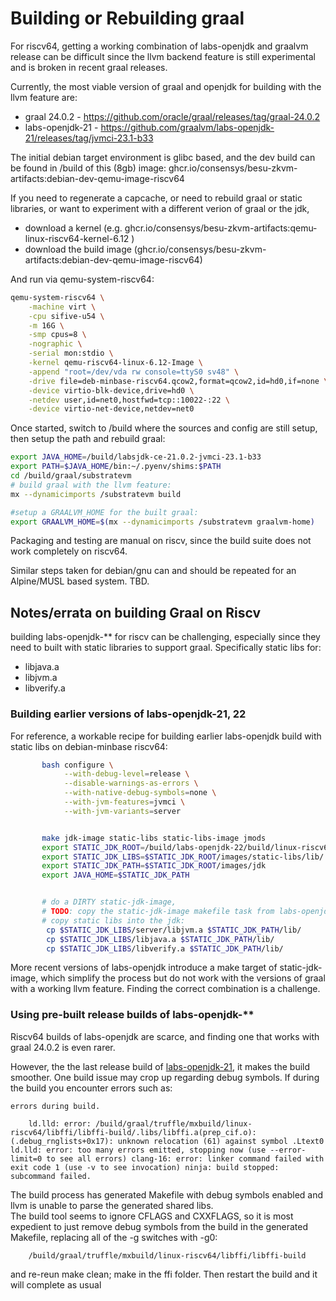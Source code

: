 # Building or Rebuilding graal 

For riscv64, getting a working combination of labs-openjdk and graalvm release can be
difficult since the llvm backend feature is still experimental and is broken in recent 
graal releases.  

Currently, the most viable version of graal and openjdk for building with the llvm feature are:
* graal 24.0.2 - https://github.com/oracle/graal/releases/tag/graal-24.0.2
* labs-openjdk-21 - https://github.com/graalvm/labs-openjdk-21/releases/tag/jvmci-23.1-b33

The initial debian target environment is glibc based, and the dev build can be found in 
/build of this (8gb) image:
 ghcr.io/consensys/besu-zkvm-artifacts:debian-dev-qemu-image-riscv64

If you need to regenerate a capcache, or need to rebuild graal or static libraries, or want to
experiment with a different verion of graal or the jdk, 
* download a kernel (e.g. ghcr.io/consensys/besu-zkvm-artifacts:qemu-linux-riscv64-kernel-6.12 ) 
* download the build image (ghcr.io/consensys/besu-zkvm-artifacts:debian-dev-qemu-image-riscv64)

And run via qemu-system-riscv64:

```bash
qemu-system-riscv64 \
    -machine virt \
    -cpu sifive-u54 \
    -m 16G \
    -smp cpus=8 \
    -nographic \
    -serial mon:stdio \
    -kernel qemu-riscv64-linux-6.12-Image \
    -append "root=/dev/vda rw console=ttyS0 sv48" \
    -drive file=deb-minbase-riscv64.qcow2,format=qcow2,id=hd0,if=none \
    -device virtio-blk-device,drive=hd0 \
    -netdev user,id=net0,hostfwd=tcp::10022-:22 \
    -device virtio-net-device,netdev=net0
```

Once started, switch to /build where the sources and config are still setup, then setup the path and rebuild graal:
```bash
export JAVA_HOME=/build/labsjdk-ce-21.0.2-jvmci-23.1-b33
export PATH=$JAVA_HOME/bin:~/.pyenv/shims:$PATH
cd /build/graal/substratevm
# build graal with the llvm feature:
mx --dynamicimports /substratevm build

#setup a GRAALVM_HOME for the built graal:
export GRAALVM_HOME=$(mx --dynamicimports /substratevm graalvm-home)
```


Packaging and testing are manual on riscv, since the build suite does not work completely on riscv64.

Similar steps taken for debian/gnu can and should be repeated for an Alpine/MUSL based system.  TBD.


## Notes/errata on building Graal on Riscv

building labs-openjdk-** for riscv can be challenging, especially since they need to built with 
static libraries to support graal.  Specifically static libs for:
* libjava.a 
* libjvm.a 
* libverify.a

### Building earlier versions of labs-openjdk-21, 22
For reference, a workable recipe for building earlier labs-openjdk build with static libs on debian-minbase riscv64:
```bash
       bash configure \
            --with-debug-level=release \
            --disable-warnings-as-errors \
            --with-native-debug-symbols=none \
            --with-jvm-features=jvmci \
            --with-jvm-variants=server


       make jdk-image static-libs static-libs-image jmods
       export STATIC_JDK_ROOT=/build/labs-openjdk-22/build/linux-riscv64-server-release
       export STATIC_JDK_LIBS=$STATIC_JDK_ROOT/images/static-libs/lib/
       export STATIC_JDK_PATH=$STATIC_JDK_ROOT/images/jdk
       export JAVA_HOME=$STATIC_JDK_PATH


       # do a DIRTY static-jdk-image, 
       # TODO: copy the static-jdk-image makefile task from labs-openjdk HEAD into the build for 23.0.2
       # copy static libs into the jdk:
        cp $STATIC_JDK_LIBS/server/libjvm.a $STATIC_JDK_PATH/lib/
        cp $STATIC_JDK_LIBS/libjava.a $STATIC_JDK_PATH/lib/
        cp $STATIC_JDK_LIBS/libverify.a $STATIC_JDK_PATH/lib/
```

More recent versions of labs-openjdk introduce a make target of static-jdk-image, which simplify the process
but do not work with the versions of graal with a working llvm feature.  Finding the correct combination is 
a challenge.  

### Using pre-built release builds of labs-openjdk-**
Riscv64 builds of labs-openjdk are scarce, and finding one that works with graal 24.0.2 is even rarer.

However, the the last release build of [labs-openjdk-21](https://github.com/graalvm/labs-openjdk-21/releases/tag/jvmci-23.1-b33), it makes the build smoother. One 
build issue may crop up regarding debug symbols. If during the build you encounter errors such as:

```
errors during build.
  
    ld.lld: error: /build/graal/truffle/mxbuild/linux-riscv64/libffi/libffi-build/.libs/libffi.a(prep_cif.o):(.debug_rnglists+0x17): unknown relocation (61) against symbol .Ltext0 ld.lld: error: too many errors emitted, stopping now (use --error-limit=0 to see all errors) clang-16: error: linker command failed with exit code 1 (use -v to see invocation) ninja: build stopped: subcommand failed.
```

The build process has generated Makefile with debug symbols enabled and llvm is unable to parse the generated shared libs.  
The build tool seems to ignore CFLAGS and CXXFLAGS, so it is most expedient to just remove debug symbols from the 
build in the generated Makefile, replacing all of the -g switches with -g0: 

        /build/graal/truffle/mxbuild/linux-riscv64/libffi/libffi-build

and re-reun make clean; make in the ffi folder.  Then restart the build and it will complete as usual
 




